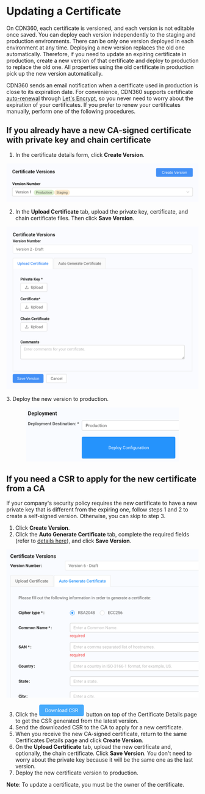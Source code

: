 # Updating a Certificate

On CDN360, each certificate is versioned, and each version is not editable once saved. You can deploy each version independently to the staging and production environments. There can be only one version deployed in each environment at any time. Deploying a new version replaces the old one automatically. Therefore, if you need to update an expiring certificate in production, create a new version of that certificate and deploy to production to replace the old one. All properties using the old certificate in production pick up the new version automatically.

CDN360 sends an email notification when a certificate used in production is close to its expiration date. For convenience, CDN360 supports certificate [auto-renewal](</docs/portal/certificates/auto-renewal.md>) through [Let's Encrypt](<https://letsencrypt.org/docs/challenge-types/>), so you never need to worry about the expiration of your certificates. If you prefer to renew your certificates manually, perform one of the following procedures.

## If you already have a new CA-signed certificate with private key and chain certificate
1. In the certificate details form, click **Create Version**.
<p align="center"><img src="/docs/resources/images/CreateCertVersion.png" alt="Upload Certificate Version" width="700"></p>

2. In the **Upload Certificate** tab, upload the private key, certificate, and chain certificate files. Then click **Save Version**.
<p align="center"><img src="/docs/resources/images/Buttons for Uploading Certs.png" alt="Upload Certificate Version" width="700"></p>
3. Deploy the new version to production.
<p align="center"><img src="/docs/resources/images/CertificateDeploy.png" alt="Upload Certificate Version" width="400"></p>

## If you need a CSR to apply for the new certificate from a CA
If your company's security policy requires the new certificate to have a new private key that is different from the expiring one, follow steps 1 and 2 to create a self-signed version. Otherwise, you can skip to step 3.

1. Click **Create Version**.
2. Click the **Auto Generate Certificate** tab, complete the required fields (refer to [details here](</docs/portal/certificates/creating-certificates.md#auto-generating-a-self-signed-certificate>)), and click **Save Version**.
<p align="center"><img src="/docs/resources/images/CertificateSelfSignedVersion.png" alt="Certificate New Self-Signed Version" width="700"></p>

3. Click the <img src="/docs/resources/images/DownloadCSRButton.png" alt="Download CSR" width="120"> button on top of the Certificate Details page to get the CSR generated from the latest version.
4. Send the downloaded CSR to the CA to apply for a new certificate.
5. When you receive the new CA-signed certificate, return to the same Certificates Details page and click **Create Version**.
6. On the **Upload Certificate** tab, upload the new certificate and, optionally, the chain certificate. Click **Save Version**. You don't need to worry about the private key because it will be the same one as the last version.
7. Deploy the new certificate version to production.

**Note**: To update a certificate, you must be the owner of the certificate.

